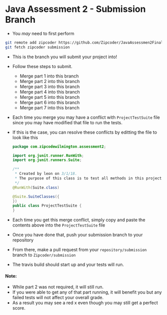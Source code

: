 # Java Assessment 2 - Submission Branch
* You _may_ need to first perform
```bash
git remote add zipcoder https://github.com/Zipcoder/JavaAssessmen2Final
git fetch zipcoder submission
```


* This is the branch you will submit your project into! 

* Follow these steps to submit. 
	* Merge part 1 into this branch
	* Merge part 2 into this branch
	* Merge part 3 into this branch
	* Merge part 4 into this branch
	* Merge part 5 into this branch
	* Merge part 6 into this branch
	* Merge part 7 into this branch

* Each time you merge you may have a conflict with `ProjectTestSuite` file since you may have modified that file to run the tests.
* If this is the case, you can resolve these conflicts by editting the file to look like this

	```java
	package com.zipcodewilmington.assessment2;
	
	import org.junit.runner.RunWith;
	import org.junit.runners.Suite;
	
	/**
	 * Created by leon on 3/1/18.
	 * The purpose of this class is to test all methods in this project
	 */
	@RunWith(Suite.class)
	
	@Suite.SuiteClasses({
	})
	public class ProjectTestSuite {
	}
	```

* Each time you get this merge conflict, simply copy and paste the contents above into the `ProjectTestSuite` file
* Once you have done that, push your submission branch to your repository
* From there, make a pull request from your `repository/submission` branch to `Zipcoder/submission`
* The travis build should start up and your tests will run. 

#### Note: 
* While part 2 was not required, it will still run.
* If you were able to get any of that part running, it will benefit you but any failed tests will not affect your overall grade.
* As a result you may see a red x even though you may still get a perfect score.
